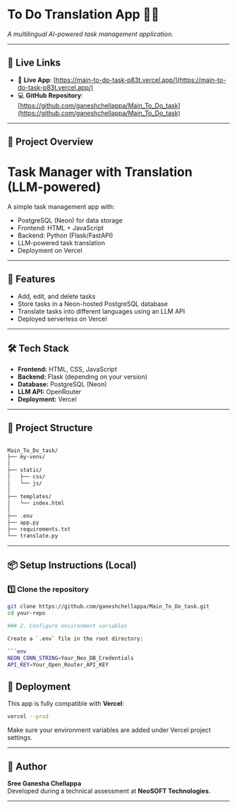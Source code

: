 # To Do Translation App 📝🌐  
_A multilingual AI-powered task management application._

---

## 🔗 Live Links

- 🚀 **Live App**: [https://main-to-do-task-p83t.vercel.app/](https://main-to-do-task-p83t.vercel.app/)
- 💻 **GitHub Repository**: [https://github.com/ganeshchellappa/Main_To_Do_task](https://github.com/ganeshchellappa/Main_To_Do_task)

---

## 📌 Project Overview

# Task Manager with Translation (LLM-powered)

A simple task management app with:
- PostgreSQL (Neon) for data storage
- Frontend: HTML + JavaScript
- Backend: Python (Flask/FastAPI)
- LLM-powered task translation
- Deployment on Vercel

---

## 🚀 Features
- Add, edit, and delete tasks
- Store tasks in a Neon-hosted PostgreSQL database
- Translate tasks into different languages using an LLM API
- Deployed serverless on Vercel

---

## 🛠 Tech Stack
- **Frontend:** HTML, CSS, JavaScript
- **Backend:** Flask (depending on your version)
- **Database:** PostgreSQL (Neon)
- **LLM API:** OpenRouter
- **Deployment:** Vercel

---


## 📂 Project Structure

```bash

Main_To_Do_task/
├── my-venv/  
│
├── static/
│   ├── css/
│   └── js/
│
├── templates/
│   └── index.html
│
├── .env
├── app.py
├── requirements.txt
└── translate.py

```
---

## 📦 Setup Instructions (Local)

### 1️⃣ Clone the repository
```bash
git clone https://github.com/ganeshchellappa/Main_To_Do_task.git
cd your-repo

### 2. Configure environment variables

Create a `.env` file in the root directory:

```env
NEON_CONN_STRING=Your_Neo_DB_Credentials
API_KEY=Your_Open_Router_API_KEY
```


## 🚀 Deployment

This app is fully compatible with **Vercel**:

```bash
vercel --prod
```

Make sure your environment variables are added under Vercel project settings.

---

## 👤 Author

**Sree Ganesha Chellappa** <br/>
Developed during a technical assessment at **NeoSOFT Technologies**.

---
